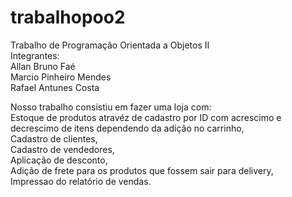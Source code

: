 # trabalhopoo2

Trabalho de Programação Orientada a Objetos II <br>
Integrantes: <br>
Allan Bruno Faé <br>
Marcio Pinheiro Mendes <br>
Rafael Antunes Costa

Nosso trabalho consistiu em fazer uma loja com: <br>
Estoque de produtos atravéz de cadastro por ID com acrescimo e decrescimo de itens dependendo da adição no carrinho, <br> 
Cadastro de clientes, <br>
Cadastro de vendedores, <br>
Aplicação de desconto, <br>
Adição de frete para os produtos que fossem sair para delivery, <br>
Impressao do relatório de vendas.  
